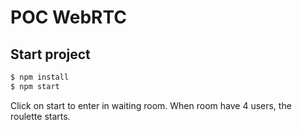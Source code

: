 # POC WebRTC

## Start project
  
```sh
$ npm install
$ npm start
```

Click  on start to enter in waiting room.
When room have 4 users, the roulette starts.
